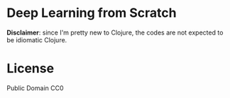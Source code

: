 # Deep Learning from Scratch

**Disclaimer**: since I'm pretty new to Clojure, the codes are not expected to be idiomatic Clojure.

# License

Public Domain CC0